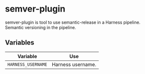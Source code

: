 # semver-plugin

semver-plugin is tool to use semantic-release in a Harness pipeline. Semantic versioning in the pipeline.

## Variables

| Variable           | Use               |
| ------------------ | ----------------- |
| `HARNESS_USERNAME` | Harness username. |
